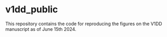 # v1dd_public
This repository contains the code for reproducing the figures on the V1DD manuscript as of June 15th 2024.
